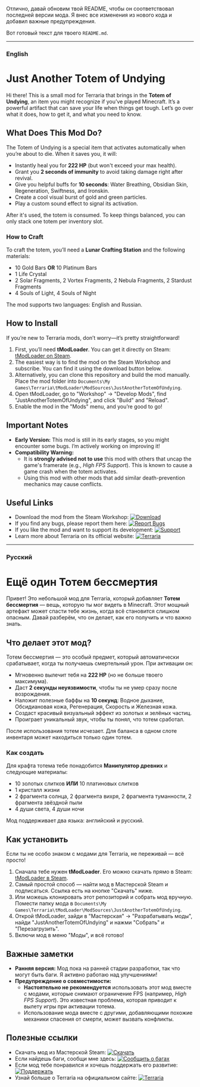 Отлично, давай обновим твой README, чтобы он соответствовал последней версии мода. Я внес все изменения из нового кода и добавил важные предупреждения.

Вот готовый текст для твоего `README.md`.

---

### **English**

# Just Another Totem of Undying

Hi there! This is a small mod for Terraria that brings in the **Totem of Undying**, an item you might recognize if you’ve played Minecraft. It’s a powerful artifact that can save your life when things get tough. Let’s go over what it does, how to get it, and what you need to know.

## What Does This Mod Do?
The Totem of Undying is a special item that activates automatically when you’re about to die. When it saves you, it will:
*   Instantly heal you for **222 HP** (but won't exceed your max health).
*   Grant you **2 seconds of immunity** to avoid taking damage right after revival.
*   Give you helpful buffs for **10 seconds**: Water Breathing, Obsidian Skin, Regeneration, Swiftness, and Ironskin.
*   Create a cool visual burst of gold and green particles.
*   Play a custom sound effect to signal its activation.

After it's used, the totem is consumed. To keep things balanced, you can only stack one totem per inventory slot.

### How to Craft
To craft the totem, you’ll need a **Lunar Crafting Station** and the following materials:
- 10 Gold Bars **OR** 10 Platinum Bars
- 1 Life Crystal
- 2 Solar Fragments, 2 Vortex Fragments, 2 Nebula Fragments, 2 Stardust Fragments
- 4 Souls of Light, 4 Souls of Night

The mod supports two languages: English and Russian.

## How to Install
If you’re new to Terraria mods, don’t worry—it’s pretty straightforward!
1.  First, you’ll need **tModLoader**. You can get it directly on Steam: [tModLoader on Steam](https://store.steampowered.com/app/1281930/tModLoader/).
2.  The easiest way is to find the mod on the Steam Workshop and subscribe. You can find it using the download button below.
3.  Alternatively, you can clone this repository and build the mod manually. Place the mod folder into `Documents\My Games\Terraria\tModLoader\ModSources\JustAnotherTotemOfUndying`.
4.  Open tModLoader, go to "Workshop" -> "Develop Mods", find "JustAnotherTotemOfUndying", and click "Build" and "Reload".
5.  Enable the mod in the "Mods" menu, and you’re good to go!

## Important Notes
- **Early Version:** This mod is still in its early stages, so you might encounter some bugs. I’m actively working on improving it!
- **Compatibility Warning:**
    - It is **strongly advised not to use** this mod with others that uncap the game's framerate (e.g., *High FPS Support*). This is known to cause a game crash when the totem activates.
    - Using this mod with other mods that add similar death-prevention mechanics may cause conflicts.

## Useful Links
- Download the mod from the Steam Workshop: [![Download](https://img.shields.io/badge/Download-Workshop-brightgreen)](https://steamcommunity.com/sharedfiles/filedetails/?id=3476341523)
- If you find any bugs, please report them here: [![Report Bugs](https://img.shields.io/badge/Report-Bugs-red)](https://github.com/regw1d/JustAnotherTotemOfUndying/issues)
- If you like the mod and want to support its development: [![Support](https://img.shields.io/badge/Support-Boosty-blue)](https://boosty.to/regw1d)
- Learn more about Terraria on its official website: [![Terraria](https://img.shields.io/badge/Terraria-Official-orange)](https://terraria.org/)

---

### **Русский**

# Ещё один Тотем бессмертия

Привет! Это небольшой мод для Terraria, который добавляет **Тотем бессмертия** — вещь, которую ты мог видеть в Minecraft. Этот мощный артефакт может спасти тебе жизнь, когда всё становится слишком опасным. Давай разберём, что он делает, как его получить и что важно знать.

## Что делает этот мод?
Тотем бессмертия — это особый предмет, который автоматически срабатывает, когда ты получаешь смертельный урон. При активации он:
*   Мгновенно вылечит тебя на **222 HP** (но не больше твоего максимума).
*   Даст **2 секунды неуязвимости**, чтобы ты не умер сразу после возрождения.
*   Наложит полезные баффы на **10 секунд**: Водное дыхание, Обсидиановая кожа, Регенерация, Скорость и Железная кожа.
*   Создаст красивый визуальный эффект из золотых и зелёных частиц.
*   Проиграет уникальный звук, чтобы ты понял, что тотем сработал.

После использования тотем исчезает. Для баланса в одном слоте инвентаря может находиться только один тотем.

### Как создать
Для крафта тотема тебе понадобится **Манипулятор древних** и следующие материалы:
- 10 золотых слитков **ИЛИ** 10 платиновых слитков
- 1 кристалл жизни
- 2 фрагмента солнца, 2 фрагмента вихря, 2 фрагмента туманности, 2 фрагмента звёздной пыли
- 4 души света, 4 души ночи

Мод поддерживает два языка: английский и русский.

## Как установить
Если ты не особо знаком с модами для Terraria, не переживай — всё просто!
1.  Сначала тебе нужен **tModLoader**. Его можно скачать прямо в Steam: [tModLoader в Steam](https://store.steampowered.com/app/1281930/tModLoader/).
2.  Самый простой способ — найти мод в Мастерской Steam и подписаться. Ссылка есть на кнопке "Скачать" ниже.
3.  Или можешь клонировать этот репозиторий и собрать мод вручную. Помести папку мода в `Documents\My Games\Terraria\tModLoader\ModSources\JustAnotherTotemOfUndying`.
4.  Открой tModLoader, зайди в "Мастерская" -> "Разрабатывать моды", найди "JustAnotherTotemOfUndying" и нажми "Собрать" и "Перезагрузить".
5.  Включи мод в меню "Моды", и всё готово!

## Важные заметки
- **Ранняя версия:** Мод пока на ранней стадии разработки, так что могут быть баги. Я активно работаю над улучшениями!
- **Предупреждение о совместимости:**
    - **Настоятельно не рекомендуется** использовать этот мод вместе с модами, которые снимают ограничение FPS (например, *High FPS Support*). Это известная проблема, которая приводит к вылету игры при активации тотема.
    - Использование мода вместе с другими, добавляющими похожие механики спасения от смерти, может вызвать конфликты.

## Полезные ссылки
- Скачать мод из Мастерской Steam: [![Скачать](https://img.shields.io/badge/Скачать-Workshop-brightgreen)](https://steamcommunity.com/sharedfiles/filedetails/?id=3476341523)
- Если найдешь баги, сообщи мне здесь: [![Сообщить о багах](https://img.shields.io/badge/Сообщить-Bugs-red)](https://github.com/regw1d/JustAnotherTotemOfUndying/issues)
- Если мод тебе понравился и хочешь поддержать его развитие: [![Поддержать](https://img.shields.io/badge/Поддержать-Boosty-blue)](https://boosty.to/regw1d)
- Узнай больше о Terraria на официальном сайте: [![Terraria](https://img.shields.io/badge/Terraria-Официальный-orange)](https://terraria.org/)